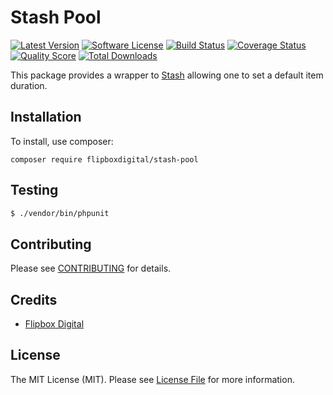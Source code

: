 # Stash Pool
[![Latest Version](https://img.shields.io/github/release/flipbox/stash-pool.svg?style=flat-square)](https://github.com/flipbox/stash-pool/releases)
[![Software License](https://img.shields.io/badge/license-MIT-brightgreen.svg?style=flat-square)](LICENSE.md)
[![Build Status](https://img.shields.io/travis/flipbox/stash-pool/master.svg?style=flat-square)](https://travis-ci.org/flipbox/stash-pool)
[![Coverage Status](https://img.shields.io/scrutinizer/coverage/g/flipbox/stash-pool.svg?style=flat-square)](https://scrutinizer-ci.com/g/flipbox/stash-pool/code-structure)
[![Quality Score](https://img.shields.io/scrutinizer/g/flipbox/stash-pool.svg?style=flat-square)](https://scrutinizer-ci.com/g/flipbox/stash-pool)
[![Total Downloads](https://img.shields.io/packagist/dt/flipboxdigital/stash-pool.svg?style=flat-square)](https://packagist.org/packages/league/stash-pool)

This package provides a wrapper to [Stash](https://github.com/tedious/Stash) allowing one to set a default item duration.

## Installation

To install, use composer:

```
composer require flipboxdigital/stash-pool
```

## Testing

``` bash
$ ./vendor/bin/phpunit
```

## Contributing

Please see [CONTRIBUTING](https://github.com/flipbox/stash-pool/blob/master/CONTRIBUTING.md) for details.


## Credits

- [Flipbox Digital](https://github.com/flipbox)

## License

The MIT License (MIT). Please see [License File](https://github.com/flipbox/stash-pool/blob/master/LICENSE) for more information.
